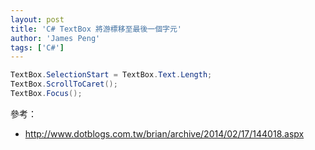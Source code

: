 ```yaml
---
layout: post
title: 'C# TextBox 將游標移至最後一個字元'
author: 'James Peng'
tags: ['C#']
---
```



~~~csharp
TextBox.SelectionStart = TextBox.Text.Length;
TextBox.ScrollToCaret();
TextBox.Focus();
~~~



參考：

- http://www.dotblogs.com.tw/brian/archive/2014/02/17/144018.aspx
